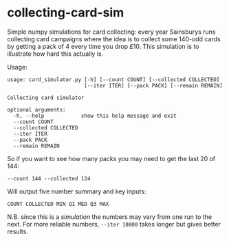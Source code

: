 # collecting-card-sim
Simple numpy simulations for card collecting: every year Sainsburys runs
collecting card campaigns where the idea is to collect some 140-odd cards
by getting a pack of 4 every time you drop £10. This simulation is to
illustrate how hard this actually is.

Usage:

```
usage: card_simulator.py [-h] [--count COUNT] [--collected COLLECTED]
                         [--iter ITER] [--pack PACK] [--remain REMAIN]

Collecting card simulator

optional arguments:
  -h, --help            show this help message and exit
  --count COUNT
  --collected COLLECTED
  --iter ITER
  --pack PACK
  --remain REMAIN
```

So if you want to see how many packs you may need to get the last 20 of 
144:

```
--count 144 --collected 124
```

Will output five number summary and key inputs:

```
COUNT COLLECTED MIN Q1 MED Q3 MAX
```

N.B. since this is a _simulation_ the numbers may vary from one run to the next.
For more reliable numbers, `--iter 10000` takes longer but gives better results.
